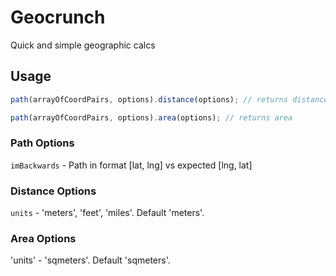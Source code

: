 Geocrunch
===

Quick and simple geographic calcs

## Usage

```javascript
path(arrayOfCoordPairs, options).distance(options); // returns distance
```

```javascript
path(arrayOfCoordPairs, options).area(options); // returns area
```

### Path Options

`imBackwards` - Path in format [lat, lng] vs expected [lng, lat]

### Distance Options

`units` - 'meters', 'feet', 'miles'. Default 'meters'.

### Area Options

'units' - 'sqmeters'. Default 'sqmeters'.